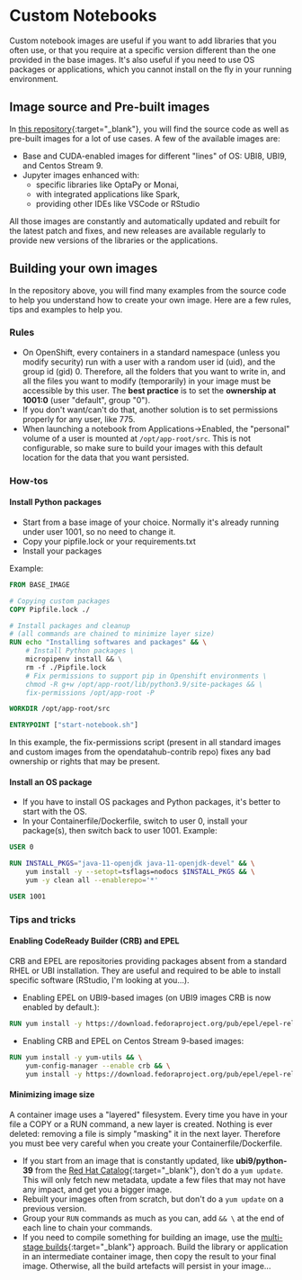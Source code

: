 # Custom Notebooks

Custom notebook images are useful if you want to add libraries that you often use, or that you require at a specific version different than the one provided in the base images. It's also useful if you need to use OS packages or applications, which you cannot install on the fly in your running environment.

## Image source and Pre-built images

In [this repository](https://github.com/opendatahub-io-contrib/workbench-images){:target="_blank"}, you will find the source code as well as pre-built images for a lot of use cases. A few of the available images are:

- Base and CUDA-enabled images for different "lines" of OS: UBI8, UBI9, and Centos Stream 9.
- Jupyter images enhanced with:
    - specific libraries like OptaPy or Monai,
    - with integrated applications like Spark,
    - providing other IDEs like VSCode or RStudio

All those images are constantly and automatically updated and rebuilt for the latest patch and fixes, and new releases are available regularly to provide new versions of the libraries or the applications.

## Building your own images

In the repository above, you will find many examples from the source code to help you understand how to create your own image. Here are a few rules, tips and examples to help you.

### Rules

- On OpenShift, every containers in a standard namespace (unless you modify security) run with a user with a random user id (uid), and the group id (gid) 0. Therefore, all the folders that you want to write in, and all the files you want to modify (temporarily) in your image must be accessible by this user. The **best practice** is to set the **ownership at 1001:0** (user "default", group "0").
- If you don't want/can't do that, another solution is to set permissions properly for any user, like 775.
- When launching a notebook from Applications->Enabled, the "personal" volume of a user is mounted at `/opt/app-root/src`. This is not configurable, so make sure to build your images with this default location for the data that you want persisted.

### How-tos

#### Install Python packages

- Start from a base image of your choice. Normally it's already running under user 1001, so no need to change it.
- Copy your pipfile.lock or your requirements.txt
- Install your packages

Example:

```Dockerfile
FROM BASE_IMAGE

# Copying custom packages
COPY Pipfile.lock ./

# Install packages and cleanup
# (all commands are chained to minimize layer size)
RUN echo "Installing softwares and packages" && \
    # Install Python packages \
    micropipenv install && \
    rm -f ./Pipfile.lock
    # Fix permissions to support pip in Openshift environments \
    chmod -R g+w /opt/app-root/lib/python3.9/site-packages && \
    fix-permissions /opt/app-root -P

WORKDIR /opt/app-root/src

ENTRYPOINT ["start-notebook.sh"]
```

In this example, the fix-permissions script (present in all standard images and custom images from the opendatahub-contrib repo) fixes any bad ownership or rights that may be present.

#### Install an OS package

- If you have to install OS packages and Python packages, it's better to start with the OS.
- In your Containerfile/Dockerfile, switch to user 0, install your package(s), then switch back to user 1001. Example:

```Dockerfile
USER 0

RUN INSTALL_PKGS="java-11-openjdk java-11-openjdk-devel" && \
    yum install -y --setopt=tsflags=nodocs $INSTALL_PKGS && \
    yum -y clean all --enablerepo='*'

USER 1001
```

### Tips and tricks

#### Enabling CodeReady Builder (CRB) and EPEL

CRB and EPEL are repositories providing packages absent from a standard RHEL or UBI installation. They are useful and required to be able to install specific software (RStudio, I'm looking at you...).

- Enabling EPEL on UBI9-based images (on UBI9 images CRB is now enabled by default.):

```Dockerfile
RUN yum install -y https://download.fedoraproject.org/pub/epel/epel-release-latest-9.noarch.rpm
```

- Enabling CRB and EPEL on Centos Stream 9-based images:

```Dockerfile
RUN yum install -y yum-utils && \
    yum-config-manager --enable crb && \
    yum install -y https://download.fedoraproject.org/pub/epel/epel-release-latest-9.noarch.rpm
```

#### Minimizing image size

A container image uses a "layered" filesystem. Every time you have in your file a COPY or a RUN command, a new layer is created. Nothing is ever deleted: removing a file is simply "masking" it in the next layer. Therefore you must bee very careful when you create your Containerfile/Dockerfile.

- If you start from an image that is constantly updated, like **ubi9/python-39** from the [Red Hat Catalog](https://catalog.redhat.com/software/containers/search){:target="_blank"}, don't do a `yum update`. This will only fetch new metadata, update a few files that may not have any impact, and get you a bigger image.
- Rebuilt your images often from scratch, but don't do a `yum update` on a previous version.
- Group your `RUN` commands as much as you can, add `&& \` at the end of each line to chain your commands.
- If you need to compile something for building an image, use the [multi-stage builds](https://docs.docker.com/build/building/multi-stage/){:target="_blank"} approach. Build the library or application in an intermediate container image, then copy the result to your final image. Otherwise, all the build artefacts will persist in your image...
